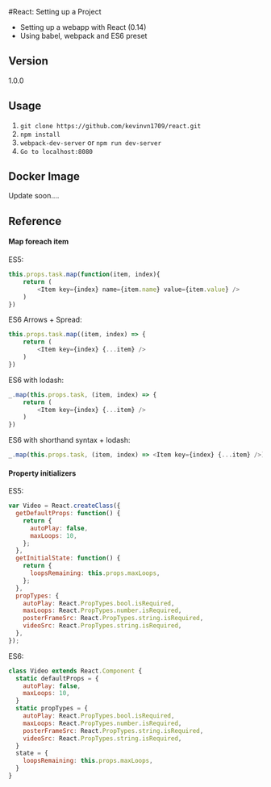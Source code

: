 #React: Setting up a Project
- Setting up a webapp with React (0.14)
- Using babel, webpack and ES6 preset

## Version
1.0.0

## Usage
1. `git clone https://github.com/kevinvn1709/react.git`
2. `npm install`
3. `webpack-dev-server`  or  `npm run dev-server`
4. `Go to localhost:8080`

## Docker Image

Update soon....


## Reference

#### Map foreach item
ES5:
```javascript
this.props.task.map(function(item, index){
    return (
        <Item key={index} name={item.name} value={item.value} />
    )
})
```
ES6 Arrows + Spread:
```javascript
this.props.task.map((item, index) => {
    return (
        <Item key={index} {...item} />
    )
})
```

ES6 with lodash:
```javascript
_.map(this.props.task, (item, index) => {
    return (
        <Item key={index} {...item} />
    )
})
```

ES6 with shorthand syntax + lodash:
```javascript
_.map(this.props.task, (item, index) => <Item key={index} {...item} />)
```


#### Property initializers

ES5:
```javascript
var Video = React.createClass({
  getDefaultProps: function() {
    return {
      autoPlay: false,
      maxLoops: 10,
    };
  },
  getInitialState: function() {
    return {
      loopsRemaining: this.props.maxLoops,
    };
  },
  propTypes: {
    autoPlay: React.PropTypes.bool.isRequired,
    maxLoops: React.PropTypes.number.isRequired,
    posterFrameSrc: React.PropTypes.string.isRequired,
    videoSrc: React.PropTypes.string.isRequired,
  },
});
```
ES6:
```javascript
class Video extends React.Component {
  static defaultProps = {
    autoPlay: false,
    maxLoops: 10,
  }
  static propTypes = {
    autoPlay: React.PropTypes.bool.isRequired,
    maxLoops: React.PropTypes.number.isRequired,
    posterFrameSrc: React.PropTypes.string.isRequired,
    videoSrc: React.PropTypes.string.isRequired,
  }
  state = {
    loopsRemaining: this.props.maxLoops,
  }
}
```